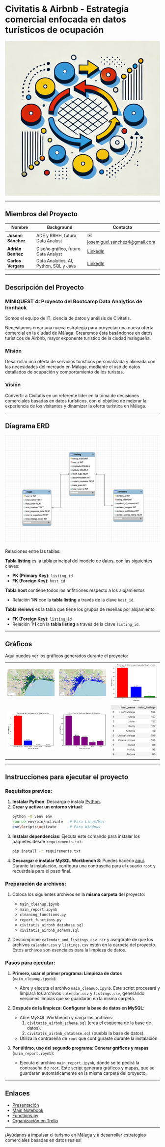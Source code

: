 # Civitatis & Airbnb - Estrategia comercial enfocada en datos turísticos de ocupación

![Imagen](https://github.com/JoseMi-Sanchez/sql-database_team-7/blob/main/readme-image.png)

---

## Miembros del Proyecto

| Nombre             | Background                                  | Contacto                                           |
|--------------------|---------------------------------------------|---------------------------------------------------|
| **Josemi Sánchez** | ADE y RRHH, futuro Data Analyst              | ✉️ josemiguel.sanchez4@gmail.com                  |
| **Adrián Benítez** | Diseño gráfico, futuro Data Analyst          | [LinkedIn](https://www.linkedin.com/in/adrián-benítez-rueda-10102565/) |
| **Carlos Vergara** | Data Analytics, AI, Python, SQL y Java       | [LinkedIn](https://www.linkedin.com/in/carlosvergaragamez/) |

---

## Descripción del Proyecto

### MINIQUEST 4: Proyecto del Bootcamp Data Analytics de Ironhack  
 Somos el equipo de IT, ciencia de datos y análisis de Civitatis.

Necesitamos crear una nueva estrategia para proyectar una nueva oferta comercial en la ciudad de Málaga. Crearemos ésta basándonos en datos turísticos de Airbnb, mayor exponente turístico de la ciudad malagueña.

### Misión
Desarrollar una oferta de servicios turísticos personalizada y alineada con las necesidades del mercado en Málaga, mediante el uso de datos detallados de ocupación y comportamiento de los turistas.

### Visión
Convertir a Civitatis en un referente líder en la toma de decisiones comerciales basadas en datos turísticos, con el objetivo de mejorar la experiencia de los visitantes y dinamizar la oferta turística en Málaga.

---

## Diagrama ERD

![Diagrama ERD](/img/diagram_ERD.png)

Relaciones entre las tablas:

**Tabla listing** es la tabla principal del modelo de datos, con las siguientes claves:
  - **PK (Primary Key):** `listing_id`
  - **FK (Foreign Key):** `host_id`
     
**Tabla host** contiene todos los anfitriones respecto a los alojamientos
  - Relación **1:N** con la **tabla listing** a través de la clave `host_id`.

**Tabla reviews** es la tabla que tiene los grupos de reseñas por alojamiento
  - **FK (Foreign Key):** `listing_id`
  - Relación **1:1** con la **tabla listing** a través de la clave `listing_id`.



___


## Gráficos

Aquí puedes ver los gráficos generados durante el proyecto:

<table>
  <tr>
    <td><img src="/img/mapa_capacidad_alojamientos.png" alt="Mapa capacidad alojamientos" width="200"/></td>
    <td><img src="/img/mapa_tipo_alojamiento.png" alt="Mapa tipo de alojamiento" width="200"/></td>
    <td><img src="/img/porcentaje_segun_capacidad_alojamiento.png" alt="Porcentaje Airbnbs según capacidad" width="200"/></td>
  </tr>
  <tr>
    <td><img src="/img/porcentaje_habitaciones_apartamentos.png" alt="Porcentaje de Habitaciones vs. Apartamentos" width="200"/></td>
    <td><img src="/img/porcentaje_host_listings_count.png" alt="Porcentaje de Hosts por Número de Anuncios" width="200"/></td>
    <td><img src="/img/top_10_hosts.png" alt="Top hosts" width="200"/></td>
  </tr>
</table>

---

## Instrucciones para ejecutar el proyecto

### Requisitos previos:
1. **Instalar Python**: Descarga e instala [Python](https://www.python.org/).
2. **Crear y activar un entorno virtual**:
   ```bash
   python -m venv env
   source env/bin/activate   # Para Linux/Mac
   env\Scripts\activate      # Para Windows
   ```
3. **Instalar dependencias**: Ejecuta este comando para instalar los paquetes desde `requirements.txt`:
   ```bash
   pip install -r requirements.txt
   ```
4. **Descargar e instalar MySQL Workbench 8**: Puedes hacerlo [aquí](https://dev.mysql.com/downloads/workbench/). Durante la instalación, configura una contraseña para el usuario `root` y recuérdala para el paso final.

### Preparación de archivos:
1. Coloca los siguientes archivos en la **misma carpeta** del proyecto:
   - `main_cleanup.ipynb`
   - `main_report.ipynb`
   - `cleaning_functions.py`
   - `report_functions.py`
   - `civitatis_airbnb_database.sql`
   - `civitatis_airbnb_schema.sql`
   
2. Descomprime `calendar_and_listings_csv.rar` y asegúrate de que los archivos `calendar.csv` y `listings.csv` estén en la carpeta del proyecto. Estos archivos son esenciales para la limpieza de datos.

### Pasos para ejecutar:

1. **Primero, usar el primer programa: Limpieza de datos** (`main_cleanup.ipynb`):
   - Abre y ejecuta el archivo `main_cleanup.ipynb`. Este script procesará y limpiará los archivos `calendar.csv` y `listings.csv`, generando versiones limpias que se guardarán en la misma carpeta.

2. **Después de la limpieza: Configurar la base de datos en MySQL**:
   - Abre MySQL Workbench y carga los archivos:
     1. `civitatis_airbnb_schema.sql` (crea el esquema de la base de datos).
     2. `civitatis_airbnb_database.sql` (puebla la base de datos).
   - Utiliza la contraseña de `root` que configuraste durante la instalación.

3. **Por último, uso del segundo programa: Generar gráficos y mapas** (`main_report.ipynb`):
   - Ejecuta el archivo `main_report.ipynb`, donde se te pedirá la contraseña de `root`. Este script generará gráficos y mapas, que se guardarán automáticamente en la misma carpeta del proyecto.


---

## Enlaces

- [Presentación](https://docs.google.com/presentation/d/1Rmw7gFGfm0NeJP-J4J3syfQo1bDtD7sYEFq99djtgCA/edit?usp=sharing)
- [Main Notebook](https://github.com/JoseMi-Sanchez/sql-database_team-7/blob/main/main_report.ipynb)
- [Functions.py](https://github.com/JoseMi-Sanchez/sql-database_team-7/blob/main/report_functions.py)
- [Organización en Trello](https://trello.com/invite/b/66e836a767d07db8679faac1/ATTIb21b1d765a6897ad691c6700ef09d40b18F4ABE4/miniquest-3-civitatis-airbnb)

---

¡Ayúdanos a impulsar el turismo en Málaga y a desarrollar estrategias comerciales basadas en datos reales!
